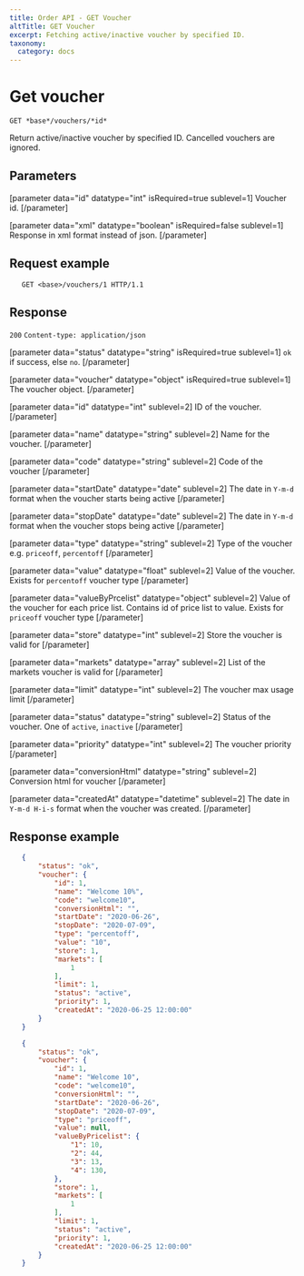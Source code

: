 ```yaml
---
title: Order API - GET Voucher
altTitle: GET Voucher
excerpt: Fetching active/inactive voucher by specified ID.
taxonomy:
  category: docs
---
```


# Get voucher

```text
GET *base*/vouchers/*id*
```

Return active/inactive voucher by specified ID. Cancelled vouchers are ignored. 

## Parameters

[parameter data="id" datatype="int" isRequired=true sublevel=1]
Voucher id.
[/parameter]

[parameter data="xml" datatype="boolean" isRequired=false sublevel=1]
Response in xml format instead of json.
[/parameter]

## Request example

```http request
   GET <base>/vouchers/1 HTTP/1.1
```

<!--
```eval_rst
.. _order-api-get-voucher-response:
```
-->

## Response

`200` `Content-type: application/json`

[parameter data="status" datatype="string" isRequired=true sublevel=1]
``ok`` if success, else ``no``.
[/parameter]

[parameter data="voucher" datatype="object" isRequired=true sublevel=1]
The voucher object.
[/parameter]

[parameter data="id" datatype="int" sublevel=2]
ID of the voucher.
[/parameter]

[parameter data="name" datatype="string" sublevel=2]
Name for the voucher.
[/parameter]

[parameter data="code" datatype="string" sublevel=2]
Code of the voucher
[/parameter]

[parameter data="startDate" datatype="date" sublevel=2]
The date in ``Y-m-d`` format when the voucher starts being active
[/parameter]

[parameter data="stopDate" datatype="date" sublevel=2]
The date in ``Y-m-d`` format when the voucher stops being active
[/parameter]

[parameter data="type" datatype="string" sublevel=2]
Type of the voucher e.g. `priceoff`, `percentoff`
[/parameter]

[parameter data="value" datatype="float" sublevel=2]
Value of the voucher. Exists for `percentoff` voucher type
[/parameter]

[parameter data="valueByPrcelist" datatype="object" sublevel=2]
Value of the voucher for each price list. Contains id of price list to value. Exists for `priceoff` voucher type
[/parameter]

[parameter data="store" datatype="int" sublevel=2]
Store the voucher is valid for
[/parameter]

[parameter data="markets" datatype="array" sublevel=2]
List of the markets voucher is valid for
[/parameter]

[parameter data="limit" datatype="int" sublevel=2]
The voucher max usage limit
[/parameter]

[parameter data="status" datatype="string" sublevel=2]
Status of the voucher. One of `active`, `inactive`
[/parameter]

[parameter data="priority" datatype="int" sublevel=2]
The voucher priority
[/parameter]

[parameter data="conversionHtml" datatype="string" sublevel=2]
Conversion html for voucher
[/parameter]

[parameter data="createdAt" datatype="datetime" sublevel=2]
The date in ``Y-m-d H-i-s`` format when the voucher was created.
[/parameter]

## Response example

```json
   {
       "status": "ok",
       "voucher": {
           "id": 1,
           "name": "Welcome 10%",
           "code": "welcome10",
           "conversionHtml": "",
           "startDate": "2020-06-26",
           "stopDate": "2020-07-09",
           "type": "percentoff",
           "value": "10",
           "store": 1,
           "markets": [
               1
           ],
           "limit": 1,
           "status": "active",
           "priority": 1,
           "createdAt": "2020-06-25 12:00:00"
       }
   }
```

```json
   {
       "status": "ok",
       "voucher": {
           "id": 1,
           "name": "Welcome 10",
           "code": "welcome10",
           "conversionHtml": "",
           "startDate": "2020-06-26",
           "stopDate": "2020-07-09",
           "type": "priceoff",
           "value": null,
           "valueByPricelist": {
               "1": 10,
               "2": 44,
               "3": 13,
               "4": 130,
           },
           "store": 1,
           "markets": [
               1
           ],
           "limit": 1,
           "status": "active",
           "priority": 1,
           "createdAt": "2020-06-25 12:00:00"
       }
   }
```